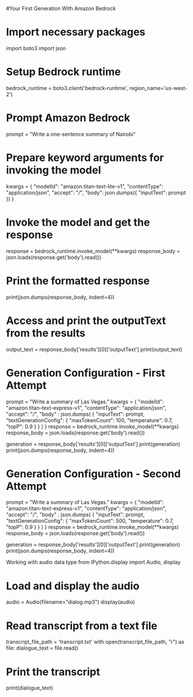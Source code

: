 #Your First Generation With Amazon Bedrock
# Import necessary packages
import boto3
import json

# Setup Bedrock runtime
bedrock_runtime = boto3.client('bedrock-runtime', region_name='us-west-2')

# Prompt Amazon Bedrock
prompt = "Write a one-sentence summary of Nairobi"

# Prepare keyword arguments for invoking the model
kwargs = {
    "modelId": "amazon.titan-text-lite-v1",
    "contentType": "application/json",
    "accept": "*/*",
    "body": json.dumps({
        "inputText": prompt
    })
}

# Invoke the model and get the response
response = bedrock_runtime.invoke_model(**kwargs)
response_body = json.loads(response.get('body').read())

# Print the formatted response
print(json.dumps(response_body, indent=4))

# Access and print the outputText from the results
output_text = response_body['results'][0]['outputText']
print(output_text)

# Generation Configuration - First Attempt
prompt = "Write a summary of Las Vegas."
kwargs = {
    "modelId": "amazon.titan-text-express-v1",
    "contentType": "application/json",
    "accept": "*/*",
    "body" : json.dumps(
        {
            "inputText": prompt,
            "textGenerationConfig": {
                "maxTokenCount": 100,
                "temperature": 0.7,
                "topP": 0.9
            }
        }
    )
}
response = bedrock_runtime.invoke_model(**kwargs)
response_body = json.loads(response.get('body').read())

generation = response_body['results'][0]['outputText']
print(generation)
print(json.dumps(response_body, indent=4))

# Generation Configuration - Second Attempt
prompt = "Write a summary of Las Vegas."
kwargs = {
    "modelId": "amazon.titan-text-express-v1",
    "contentType": "application/json",
    "accept": "*/*",
    "body" : json.dumps(
        {
            "inputText": prompt,
            "textGenerationConfig": {
                "maxTokenCount": 500,
                "temperature": 0.7,
                "topP": 0.9
            }
        }
    )
}
response = bedrock_runtime.invoke_model(**kwargs)
response_body = json.loads(response.get('body').read())

generation = response_body['results'][0]['outputText']
print(generation)
print(json.dumps(response_body, indent=4))

Working with audio data type
from IPython.display import Audio, display

# Load and display the audio
audio = Audio(filename="dialog.mp3")
display(audio)

# Read transcript from a text file
transcript_file_path = 'transcript.txt'
with open(transcript_file_path, "r") as file:
    dialogue_text = file.read()

# Print the transcript
print(dialogue_text)
